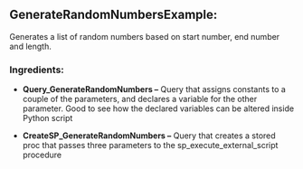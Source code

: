 ## GenerateRandomNumbersExample: 

Generates a list of random numbers based on start number, end number and length. 

### Ingredients: 

- **Query_GenerateRandomNumbers –** Query that assigns constants to a couple of the parameters, and declares a variable for the other parameter. Good to see how the declared variables can be altered inside Python script 

- **CreateSP_GenerateRandomNumbers –** Query that creates a stored proc that passes three parameters to the sp_execute_external_script procedure
